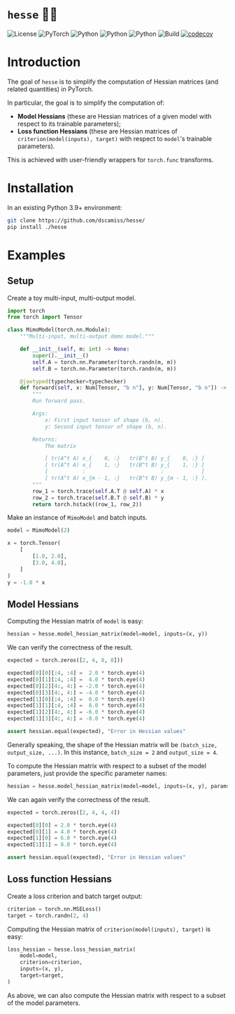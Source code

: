 # `hesse` 🧘‍♂️

![License](https://img.shields.io/badge/license-MIT-blue)
![PyTorch](https://img.shields.io/badge/PyTorch-%23EE4C2C.svg?logo=PyTorch&logoColor=white)
![Python](https://img.shields.io/badge/python-3.9-blue.svg)
![Python](https://img.shields.io/badge/python-3.10-blue.svg)
![Python](https://img.shields.io/badge/python-3.11-blue.svg)
![Build](https://github.com/dscamiss/hesse/actions/workflows/python-package.yml/badge.svg)
[![codecov](https://codecov.io/gh/dscamiss/hesse/graph/badge.svg?token=Z3CGGZJ70B)](https://codecov.io/gh/dscamiss/hesse)

# Introduction

The goal of `hesse` is to simplify the computation of Hessian matrices (and related quantities) in PyTorch.  

In particular, the goal is to simplify the computation of:

* **Model Hessians** (these are Hessian matrices of a given model with respect to its trainable parameters);
* **Loss function Hessians** (these are Hessian matrices of `criterion(model(inputs), target)` with respect to `model`'s trainable parameters).

This is achieved with user-friendly wrappers for `torch.func` transforms.

# Installation

In an existing Python 3.9+ environment:

```bash
git clone https://github.com/dscamiss/hesse/
pip install ./hesse
```

# Examples

## Setup

Create a toy multi-input, multi-output model.

```python
import torch
from torch import Tensor

class MimoModel(torch.nn.Module):
    """Multi-input, multi-output demo model."""

    def __init__(self, m: int) -> None:
        super().__init__()
        self.A = torch.nn.Parameter(torch.randn(m, m))
        self.B = torch.nn.Parameter(torch.randn(m, m))

    @jaxtyped(typechecker=typechecker)
    def forward(self, x: Num[Tensor, "b n"], y: Num[Tensor, "b n"]) -> Num[Tensor, "b two_n"]:
        """
        Run forward pass.

        Args:
            x: First input tensor of shape (b, n).
            y: Second input tensor of shape (b, n).

        Returns:
            The matrix

            [ tr(A^t A) x_{    0, :}   tr(B^t B) y_{    0, :} ]
            [ tr(A^t A) x_{    1, :}   tr(B^t B) y_{    1, :} ]
            [           :                        :            ]
            [ tr(A^t A) x_{m - 1, :}   tr(B^t B) y_{m - 1, :} ].
        """
        row_1 = torch.trace(self.A.T @ self.A) * x
        row_2 = torch.trace(self.B.T @ self.B) * y
        return torch.hstack((row_1, row_2))
```

Make an instance of `MimoModel` and batch inputs.

```python
model = MimoModel(2)

x = torch.Tensor(
    [
        [1.0, 2.0],
        [3.0, 4.0],
    ]
)
y = -1.0 * x
```

## Model Hessians

Computing the Hessian matrix of `model` is easy:

```python
hessian = hesse.model_hessian_matrix(model=model, inputs=(x, y))
```

We can verify the correctness of the result.

```python
expected = torch.zeros([2, 4, 8, 8]))

expected[0][0][:4, :4] =  2.0 * torch.eye(4)
expected[0][1][:4, :4] =  4.0 * torch.eye(4)
expected[0][2][4:, 4:] = -2.0 * torch.eye(4)
expected[0][3][4:, 4:] = -4.0 * torch.eye(4)
expected[1][0][:4, :4] =  6.0 * torch.eye(4)
expected[1][1][:4, :4] =  8.0 * torch.eye(4)
expected[1][2][4:, 4:] = -6.0 * torch.eye(4)
expected[1][3][4:, 4:] = -8.0 * torch.eye(4)

assert hessian.equal(expected), "Error in Hessian values"
```

Generally speaking, the shape of the Hessian matrix will be `(batch_size, output_size, ...)`.  In this instance, `batch_size = 2` and `output_size = 4`.

To compute the Hessian matrix with respect to a subset of the model parameters, just provide the specific parameter names:

```python
hessian = hesse.model_hessian_matrix(model=model, inputs=(x, y), params=["A"])
```

We can again verify the correctness of the result.

```python
expected = torch.zeros([2, 4, 4, 4])

expected[0][0] = 2.0 * torch.eye(4)
expected[0][1] = 4.0 * torch.eye(4)
expected[1][0] = 6.0 * torch.eye(4)
expected[1][1] = 8.0 * torch.eye(4)

assert hessian.equal(expected), "Error in Hessian values"
```

## Loss function Hessians

Create a loss criterion and batch target output:

```python
criterion = torch.nn.MSELoss()
target = torch.randn(2, 4)
```

Computing the Hessian matrix of `criterion(model(inputs), target)` is easy:

```python
loss_hessian = hesse.loss_hessian_matrix(
    model=model,
    criterion=criterion,
    inputs=(x, y),
    target=target,
)
```

As above, we can also compute the Hessian matrix with respect to a subset of the model parameters.
